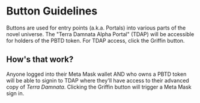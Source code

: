 # Button Guidelines
Buttons are used for entry points (a.k.a. Portals) into various parts of the novel universe. The "Terra Damnata Alpha Portal" (TDAP) will be accessible for holders of the PBTD token. For TDAP access, click the Griffin button.  

## How's that work?
Anyone logged into their Meta Mask wallet AND who owns a PBTD token will be able to signin to TDAP where they'll have access to their advanced copy of *Terra Damnata*. Clicking the Griffin button will trigger a Meta Mask sign in.  
